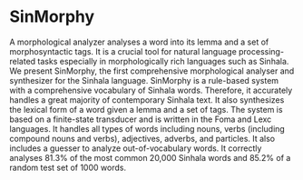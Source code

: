 # SinMorphy
A morphological analyzer analyses a word into its lemma and a set of morphosyntactic tags. It is a crucial tool for natural language processing-related tasks especially in morphologically rich languages such as Sinhala. We present SinMorphy, the first comprehensive morphological analyser and synthesizer for the Sinhala language. SinMorphy is a rule-based system with a comprehensive vocabulary of Sinhala words. Therefore, it accurately handles a great majority of contemporary Sinhala text. It also synthesizes the lexical form of a word given a lemma and a set of tags. The system is based on a finite-state transducer and is written in the Foma and Lexc languages. It handles all types of words including nouns, verbs (including compound nouns and verbs), adjectives, adverbs, and particles. It also includes a guesser to analyze out-of-vocabulary words. It correctly analyses 81.3% of the most common 20,000 Sinhala words and 85.2% of a random test set of 1000 words.
